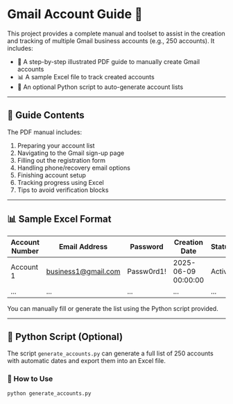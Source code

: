 # Gmail Account Guide 📧

This project provides a complete manual and toolset to assist in the creation and tracking of multiple Gmail business accounts (e.g., 250 accounts). It includes:

- 📘 A step-by-step illustrated PDF guide to manually create Gmail accounts
- 📊 A sample Excel file to track created accounts
- 🐍 An optional Python script to auto-generate account lists

---

## 📘 Guide Contents

The PDF manual includes:

1. Preparing your account list
2. Navigating to the Gmail sign-up page
3. Filling out the registration form
4. Handling phone/recovery email options
5. Finishing account setup
6. Tracking progress using Excel
7. Tips to avoid verification blocks

---

## 📊 Sample Excel Format

| Account Number | Email Address         | Password    | Creation Date       | Status |
|----------------|-----------------------|-------------|----------------------|--------|
| Account 1      | business1@gmail.com   | Passw0rd1!  | 2025-06-09 00:00:00  | Active |
| ...            | ...                   | ...         | ...                  | ...    |

You can manually fill or generate the list using the Python script provided.

---

## 🐍 Python Script (Optional)

The script `generate_accounts.py` can generate a full list of 250 accounts with automatic dates and export them into an Excel file.

### 🔧 How to Use

```bash
python generate_accounts.py
